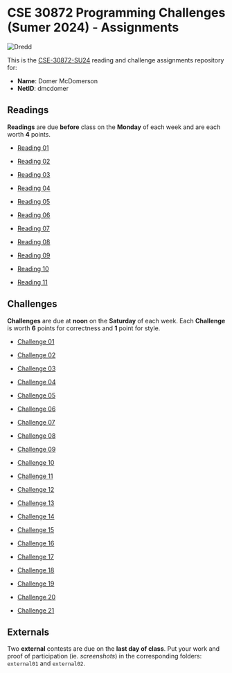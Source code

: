 # CSE 30872 Programming Challenges (Sumer 2024) - Assignments

![Dredd](https://github.com/nd-cse-30872-su24/cse-30872-su24-assignments/workflows/Dredd/badge.svg)

This is the [CSE-30872-SU24] reading and challenge assignments repository for:

- **Name**:     Domer McDomerson
- **NetID**:    dmcdomer

[CSE-30872-su24]:   https://www3.nd.edu/~pbui/teaching/cse.30872.su24/

## Readings

**Readings** are due **before** class on the **Monday** of each week and are
each worth **4** points.

- [Reading 01](https://www3.nd.edu/~pbui/teaching/cse.30872.su24/reading01.html)

- [Reading 02](https://www3.nd.edu/~pbui/teaching/cse.30872.su24/reading02.html)

- [Reading 03](https://www3.nd.edu/~pbui/teaching/cse.30872.su24/reading03.html)

- [Reading 04](https://www3.nd.edu/~pbui/teaching/cse.30872.su24/reading04.html)

- [Reading 05](https://www3.nd.edu/~pbui/teaching/cse.30872.su24/reading05.html)

- [Reading 06](https://www3.nd.edu/~pbui/teaching/cse.30872.su24/reading06.html)

- [Reading 07](https://www3.nd.edu/~pbui/teaching/cse.30872.su24/reading07.html)

- [Reading 08](https://www3.nd.edu/~pbui/teaching/cse.30872.su24/reading08.html)

- [Reading 09](https://www3.nd.edu/~pbui/teaching/cse.30872.su24/reading09.html)

- [Reading 10](https://www3.nd.edu/~pbui/teaching/cse.30872.su24/reading10.html)

- [Reading 11](https://www3.nd.edu/~pbui/teaching/cse.30872.su24/reading11.html)

## Challenges

**Challenges** are due at **noon** on the **Saturday** of each week.  Each
**Challenge** is worth **6** points for correctness and **1** point for style.

- [Challenge 01](https://www3.nd.edu/~pbui/teaching/cse.30872.su24/challenge01.html)

- [Challenge 02](https://www3.nd.edu/~pbui/teaching/cse.30872.su24/challenge02.html)

- [Challenge 03](https://www3.nd.edu/~pbui/teaching/cse.30872.su24/challenge03.html)

- [Challenge 04](https://www3.nd.edu/~pbui/teaching/cse.30872.su24/challenge04.html)

- [Challenge 05](https://www3.nd.edu/~pbui/teaching/cse.30872.su24/challenge05.html)

- [Challenge 06](https://www3.nd.edu/~pbui/teaching/cse.30872.su24/challenge06.html)

- [Challenge 07](https://www3.nd.edu/~pbui/teaching/cse.30872.su24/challenge07.html)

- [Challenge 08](https://www3.nd.edu/~pbui/teaching/cse.30872.su24/challenge08.html)

- [Challenge 09](https://www3.nd.edu/~pbui/teaching/cse.30872.su24/challenge09.html)

- [Challenge 10](https://www3.nd.edu/~pbui/teaching/cse.30872.su24/challenge10.html)

- [Challenge 11](https://www3.nd.edu/~pbui/teaching/cse.30872.su24/challenge11.html)

- [Challenge 12](https://www3.nd.edu/~pbui/teaching/cse.30872.su24/challenge12.html)

- [Challenge 13](https://www3.nd.edu/~pbui/teaching/cse.30872.su24/challenge13.html)

- [Challenge 14](https://www3.nd.edu/~pbui/teaching/cse.30872.su24/challenge14.html)

- [Challenge 15](https://www3.nd.edu/~pbui/teaching/cse.30872.su24/challenge15.html)

- [Challenge 16](https://www3.nd.edu/~pbui/teaching/cse.30872.su24/challenge16.html)

- [Challenge 17](https://www3.nd.edu/~pbui/teaching/cse.30872.su24/challenge17.html)

- [Challenge 18](https://www3.nd.edu/~pbui/teaching/cse.30872.su24/challenge18.html)

- [Challenge 19](https://www3.nd.edu/~pbui/teaching/cse.30872.su24/challenge19.html)

- [Challenge 20](https://www3.nd.edu/~pbui/teaching/cse.30872.su24/challenge20.html)

- [Challenge 21](https://www3.nd.edu/~pbui/teaching/cse.30872.su24/challenge21.html)

## Externals

Two **external** contests are due on the **last day of class**.  Put your work
and proof of participation (ie. *screenshots*) in the corresponding folders:
`external01` and `external02`.
